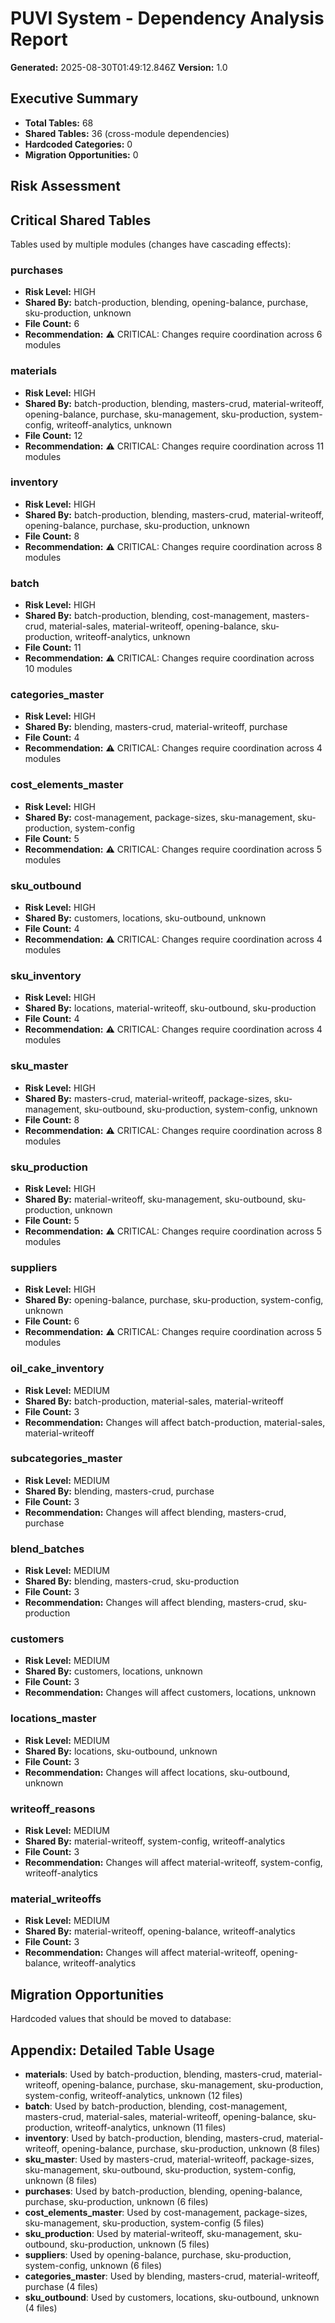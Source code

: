 # PUVI System - Dependency Analysis Report

**Generated:** 2025-08-30T01:49:12.846Z
**Version:** 1.0

## Executive Summary

- **Total Tables:** 68
- **Shared Tables:** 36 (cross-module dependencies)
- **Hardcoded Categories:** 0
- **Migration Opportunities:** 0

## Risk Assessment

## Critical Shared Tables

Tables used by multiple modules (changes have cascading effects):

### purchases
- **Risk Level:** HIGH
- **Shared By:** batch-production, blending, opening-balance, purchase, sku-production, unknown
- **File Count:** 6
- **Recommendation:** ⚠️ CRITICAL: Changes require coordination across 6 modules

### materials
- **Risk Level:** HIGH
- **Shared By:** batch-production, blending, masters-crud, material-writeoff, opening-balance, purchase, sku-management, sku-production, system-config, writeoff-analytics, unknown
- **File Count:** 12
- **Recommendation:** ⚠️ CRITICAL: Changes require coordination across 11 modules

### inventory
- **Risk Level:** HIGH
- **Shared By:** batch-production, blending, masters-crud, material-writeoff, opening-balance, purchase, sku-production, unknown
- **File Count:** 8
- **Recommendation:** ⚠️ CRITICAL: Changes require coordination across 8 modules

### batch
- **Risk Level:** HIGH
- **Shared By:** batch-production, blending, cost-management, masters-crud, material-sales, material-writeoff, opening-balance, sku-production, writeoff-analytics, unknown
- **File Count:** 11
- **Recommendation:** ⚠️ CRITICAL: Changes require coordination across 10 modules

### categories_master
- **Risk Level:** HIGH
- **Shared By:** blending, masters-crud, material-writeoff, purchase
- **File Count:** 4
- **Recommendation:** ⚠️ CRITICAL: Changes require coordination across 4 modules

### cost_elements_master
- **Risk Level:** HIGH
- **Shared By:** cost-management, package-sizes, sku-management, sku-production, system-config
- **File Count:** 5
- **Recommendation:** ⚠️ CRITICAL: Changes require coordination across 5 modules

### sku_outbound
- **Risk Level:** HIGH
- **Shared By:** customers, locations, sku-outbound, unknown
- **File Count:** 4
- **Recommendation:** ⚠️ CRITICAL: Changes require coordination across 4 modules

### sku_inventory
- **Risk Level:** HIGH
- **Shared By:** locations, material-writeoff, sku-outbound, sku-production
- **File Count:** 4
- **Recommendation:** ⚠️ CRITICAL: Changes require coordination across 4 modules

### sku_master
- **Risk Level:** HIGH
- **Shared By:** masters-crud, material-writeoff, package-sizes, sku-management, sku-outbound, sku-production, system-config, unknown
- **File Count:** 8
- **Recommendation:** ⚠️ CRITICAL: Changes require coordination across 8 modules

### sku_production
- **Risk Level:** HIGH
- **Shared By:** material-writeoff, sku-management, sku-outbound, sku-production, unknown
- **File Count:** 5
- **Recommendation:** ⚠️ CRITICAL: Changes require coordination across 5 modules

### suppliers
- **Risk Level:** HIGH
- **Shared By:** opening-balance, purchase, sku-production, system-config, unknown
- **File Count:** 6
- **Recommendation:** ⚠️ CRITICAL: Changes require coordination across 5 modules

### oil_cake_inventory
- **Risk Level:** MEDIUM
- **Shared By:** batch-production, material-sales, material-writeoff
- **File Count:** 3
- **Recommendation:** Changes will affect batch-production, material-sales, material-writeoff

### subcategories_master
- **Risk Level:** MEDIUM
- **Shared By:** blending, masters-crud, purchase
- **File Count:** 3
- **Recommendation:** Changes will affect blending, masters-crud, purchase

### blend_batches
- **Risk Level:** MEDIUM
- **Shared By:** blending, masters-crud, sku-production
- **File Count:** 3
- **Recommendation:** Changes will affect blending, masters-crud, sku-production

### customers
- **Risk Level:** MEDIUM
- **Shared By:** customers, locations, unknown
- **File Count:** 3
- **Recommendation:** Changes will affect customers, locations, unknown

### locations_master
- **Risk Level:** MEDIUM
- **Shared By:** locations, sku-outbound, unknown
- **File Count:** 3
- **Recommendation:** Changes will affect locations, sku-outbound, unknown

### writeoff_reasons
- **Risk Level:** MEDIUM
- **Shared By:** material-writeoff, system-config, writeoff-analytics
- **File Count:** 3
- **Recommendation:** Changes will affect material-writeoff, system-config, writeoff-analytics

### material_writeoffs
- **Risk Level:** MEDIUM
- **Shared By:** material-writeoff, opening-balance, writeoff-analytics
- **File Count:** 3
- **Recommendation:** Changes will affect material-writeoff, opening-balance, writeoff-analytics

## Migration Opportunities

Hardcoded values that should be moved to database:

## Appendix: Detailed Table Usage

- **materials**: Used by batch-production, blending, masters-crud, material-writeoff, opening-balance, purchase, sku-management, sku-production, system-config, writeoff-analytics, unknown (12 files)
- **batch**: Used by batch-production, blending, cost-management, masters-crud, material-sales, material-writeoff, opening-balance, sku-production, writeoff-analytics, unknown (11 files)
- **inventory**: Used by batch-production, blending, masters-crud, material-writeoff, opening-balance, purchase, sku-production, unknown (8 files)
- **sku_master**: Used by masters-crud, material-writeoff, package-sizes, sku-management, sku-outbound, sku-production, system-config, unknown (8 files)
- **purchases**: Used by batch-production, blending, opening-balance, purchase, sku-production, unknown (6 files)
- **cost_elements_master**: Used by cost-management, package-sizes, sku-management, sku-production, system-config (5 files)
- **sku_production**: Used by material-writeoff, sku-management, sku-outbound, sku-production, unknown (5 files)
- **suppliers**: Used by opening-balance, purchase, sku-production, system-config, unknown (6 files)
- **categories_master**: Used by blending, masters-crud, material-writeoff, purchase (4 files)
- **sku_outbound**: Used by customers, locations, sku-outbound, unknown (4 files)